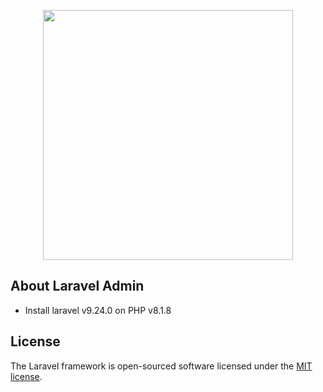 <p align="center"><a href="https://laravel.com" target="_blank"><img src="https://raw.githubusercontent.com/laravel/art/master/logo-lockup/5%20SVG/2%20CMYK/1%20Full%20Color/laravel-logolockup-cmyk-red.svg" width="400"></a></p>

## About Laravel Admin
- Install laravel v9.24.0 on PHP v8.1.8

## License

The Laravel framework is open-sourced software licensed under the [MIT license](https://opensource.org/licenses/MIT).
